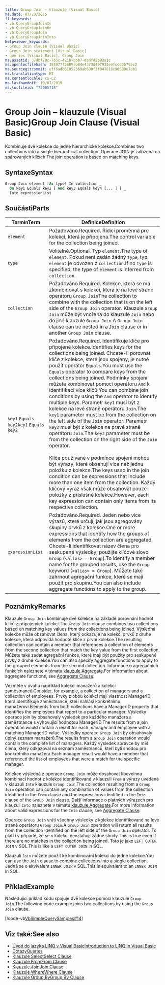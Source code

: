 ```yaml
---
title: Group Join – klauzule (Visual Basic)
ms.date: 07/20/2015
f1_keywords:
- vb.QueryGroupJoinIn
- vb.QueryGroupJoinOn
- vb.QueryGroupJoin
- vb.QueryGroupJoinInto
helpviewer_keywords:
- Group Join clause [Visual Basic]
- Group Join statement [Visual Basic]
- queries [Visual Basic], Group Join
ms.assetid: 37dbf79c-7b5c-421b-bbb7-dadfd2b92a1c
ms.openlocfilehash: 184077f2689eb64e4373d407913eefcc03b795c2
ms.sourcegitcommit: eff6adb61852369ab690f3f047818c90580e7eb1
ms.translationtype: MT
ms.contentlocale: cs-CZ
ms.lasthandoff: 10/07/2019
ms.locfileid: "72005718"
---
```

# <a name="group-join-clause-visual-basic"></a><span data-ttu-id="19a9e-102">Group Join – klauzule (Visual Basic)</span><span class="sxs-lookup"><span data-stu-id="19a9e-102">Group Join Clause (Visual Basic)</span></span>
<span data-ttu-id="19a9e-103">Kombinuje dvě kolekce do jedné hierarchické kolekce.</span><span class="sxs-lookup"><span data-stu-id="19a9e-103">Combines two collections into a single hierarchical collection.</span></span> <span data-ttu-id="19a9e-104">Operace JOIN je založena na spárovaných klíčích.</span><span class="sxs-lookup"><span data-stu-id="19a9e-104">The join operation is based on matching keys.</span></span>  
  
## <a name="syntax"></a><span data-ttu-id="19a9e-105">Syntaxe</span><span class="sxs-lookup"><span data-stu-id="19a9e-105">Syntax</span></span>  
  
```vb  
Group Join element [As type] In collection _  
  On key1 Equals key2 [ And key3 Equals key4 [... ] ] _  
  Into expressionList  
```  
  
## <a name="parts"></a><span data-ttu-id="19a9e-106">Součásti</span><span class="sxs-lookup"><span data-stu-id="19a9e-106">Parts</span></span>  
  
|<span data-ttu-id="19a9e-107">Termín</span><span class="sxs-lookup"><span data-stu-id="19a9e-107">Term</span></span>|<span data-ttu-id="19a9e-108">Definice</span><span class="sxs-lookup"><span data-stu-id="19a9e-108">Definition</span></span>|  
|---|---|  
|`element`|<span data-ttu-id="19a9e-109">Požadováno.</span><span class="sxs-lookup"><span data-stu-id="19a9e-109">Required.</span></span> <span data-ttu-id="19a9e-110">Řídicí proměnná pro kolekci, která je připojena.</span><span class="sxs-lookup"><span data-stu-id="19a9e-110">The control variable for the collection being joined.</span></span>|  
|`type`|<span data-ttu-id="19a9e-111">Volitelné.</span><span class="sxs-lookup"><span data-stu-id="19a9e-111">Optional.</span></span> <span data-ttu-id="19a9e-112">Typ `element`.</span><span class="sxs-lookup"><span data-stu-id="19a9e-112">The type of `element`.</span></span> <span data-ttu-id="19a9e-113">Pokud není zadán žádný `type`, typ `element` je odvozen z `collection`.</span><span class="sxs-lookup"><span data-stu-id="19a9e-113">If no `type` is specified, the type of `element` is inferred from `collection`.</span></span>|  
|`collection`|<span data-ttu-id="19a9e-114">Požadováno.</span><span class="sxs-lookup"><span data-stu-id="19a9e-114">Required.</span></span> <span data-ttu-id="19a9e-115">Kolekce, která se má zkombinovat s kolekcí, která je na levé straně operátoru `Group Join`</span><span class="sxs-lookup"><span data-stu-id="19a9e-115">The collection to combine with the collection that is on the left side of the `Group Join` operator.</span></span> <span data-ttu-id="19a9e-116">Klauzule `Group Join` může být vnořena do klauzule `Join` nebo do jiné klauzule `Group Join`.</span><span class="sxs-lookup"><span data-stu-id="19a9e-116">A `Group Join` clause can be nested in a `Join` clause or in another `Group Join` clause.</span></span>|  
|<span data-ttu-id="19a9e-117">`key1` `Equals` `key2`</span><span class="sxs-lookup"><span data-stu-id="19a9e-117">`key1` `Equals` `key2`</span></span>|<span data-ttu-id="19a9e-118">Požadováno.</span><span class="sxs-lookup"><span data-stu-id="19a9e-118">Required.</span></span> <span data-ttu-id="19a9e-119">Identifikuje klíče pro připojené kolekce.</span><span class="sxs-lookup"><span data-stu-id="19a9e-119">Identifies keys for the collections being joined.</span></span> <span data-ttu-id="19a9e-120">Chcete-li porovnat klíče z kolekce, které jsou spojeny, je nutné použít operátor `Equals`.</span><span class="sxs-lookup"><span data-stu-id="19a9e-120">You must use the `Equals` operator to compare keys from the collections being joined.</span></span> <span data-ttu-id="19a9e-121">Podmínky spojení můžete kombinovat pomocí operátoru `And` k identifikaci více klíčů.</span><span class="sxs-lookup"><span data-stu-id="19a9e-121">You can combine join conditions by using the `And` operator to identify multiple keys.</span></span> <span data-ttu-id="19a9e-122">Parametr `key1` musí být z kolekce na levé straně operátoru `Join`.</span><span class="sxs-lookup"><span data-stu-id="19a9e-122">The `key1` parameter must be from the collection on the left side of the `Join` operator.</span></span> <span data-ttu-id="19a9e-123">Parametr `key2` musí být z kolekce na pravé straně operátoru `Join`.</span><span class="sxs-lookup"><span data-stu-id="19a9e-123">The `key2` parameter must be from the collection on the right side of the `Join` operator.</span></span><br /><br /> <span data-ttu-id="19a9e-124">Klíče používané v podmínce spojení mohou být výrazy, které obsahují více než jednu položku z kolekce.</span><span class="sxs-lookup"><span data-stu-id="19a9e-124">The keys used in the join condition can be expressions that include more than one item from the collection.</span></span> <span data-ttu-id="19a9e-125">Každý klíčový výraz však může obsahovat pouze položky z příslušné kolekce.</span><span class="sxs-lookup"><span data-stu-id="19a9e-125">However, each key expression can contain only items from its respective collection.</span></span>|  
|`expressionList`|<span data-ttu-id="19a9e-126">Požadováno.</span><span class="sxs-lookup"><span data-stu-id="19a9e-126">Required.</span></span> <span data-ttu-id="19a9e-127">Jeden nebo více výrazů, které určují, jak jsou agregovány skupiny prvků z kolekce.</span><span class="sxs-lookup"><span data-stu-id="19a9e-127">One or more expressions that identify how the groups of elements from the collection are aggregated.</span></span> <span data-ttu-id="19a9e-128">Chcete-li identifikovat název člena pro seskupené výsledky, použijte klíčové slovo `Group` (`<alias> = Group`).</span><span class="sxs-lookup"><span data-stu-id="19a9e-128">To identify a member name for the grouped results, use the `Group` keyword (`<alias> = Group`).</span></span> <span data-ttu-id="19a9e-129">Můžete také zahrnout agregační funkce, které se mají použít pro skupinu.</span><span class="sxs-lookup"><span data-stu-id="19a9e-129">You can also include aggregate functions to apply to the group.</span></span>|  
  
## <a name="remarks"></a><span data-ttu-id="19a9e-130">Poznámky</span><span class="sxs-lookup"><span data-stu-id="19a9e-130">Remarks</span></span>  
 <span data-ttu-id="19a9e-131">Klauzule `Group Join` kombinuje dvě kolekce na základě porovnání hodnot klíčů z připojených kolekcí.</span><span class="sxs-lookup"><span data-stu-id="19a9e-131">The `Group Join` clause combines two collections based on matching key values from the collections being joined.</span></span> <span data-ttu-id="19a9e-132">Výsledná kolekce může obsahovat člena, který odkazuje na kolekci prvků z druhé kolekce, která odpovídá hodnotě klíče z první kolekce.</span><span class="sxs-lookup"><span data-stu-id="19a9e-132">The resulting collection can contain a member that references a collection of elements from the second collection that match the key value from the first collection.</span></span> <span data-ttu-id="19a9e-133">Můžete také zadat agregační funkce, které mají být použity pro seskupené prvky z druhé kolekce.</span><span class="sxs-lookup"><span data-stu-id="19a9e-133">You can also specify aggregate functions to apply to the grouped elements from the second collection.</span></span> <span data-ttu-id="19a9e-134">Informace o agregačních funkcích naleznete v tématu [klauzule Aggregate](../../../visual-basic/language-reference/queries/aggregate-clause.md).</span><span class="sxs-lookup"><span data-stu-id="19a9e-134">For information about aggregate functions, see [Aggregate Clause](../../../visual-basic/language-reference/queries/aggregate-clause.md).</span></span>  
  
 <span data-ttu-id="19a9e-135">Vezměte v úvahu například kolekci manažerů a kolekci zaměstnanců.</span><span class="sxs-lookup"><span data-stu-id="19a9e-135">Consider, for example, a collection of managers and a collection of employees.</span></span> <span data-ttu-id="19a9e-136">Prvky z obou kolekcí mají vlastnost ManagerID, která identifikuje zaměstnance, kteří nahlásí konkrétnímu manažerovi.</span><span class="sxs-lookup"><span data-stu-id="19a9e-136">Elements from both collections have a ManagerID property that identifies the employees that report to a particular manager.</span></span> <span data-ttu-id="19a9e-137">Výsledky operace join by obsahovaly výsledek pro každého manažera a zaměstnance s vyhovující hodnotou ManagerID.</span><span class="sxs-lookup"><span data-stu-id="19a9e-137">The results from a join operation would contain a result for each manager and employee with a matching ManagerID value.</span></span> <span data-ttu-id="19a9e-138">Výsledky operace `Group Join` by obsahovaly úplný seznam manažerů.</span><span class="sxs-lookup"><span data-stu-id="19a9e-138">The results from a `Group Join` operation would contain the complete list of managers.</span></span> <span data-ttu-id="19a9e-139">Každý výsledek správce by měl člena, který odkazoval na seznam zaměstnanců, kteří byli shodou pro konkrétního manažera.</span><span class="sxs-lookup"><span data-stu-id="19a9e-139">Each manager result would have a member that referenced the list of employees that were a match for the specific manager.</span></span>  
  
 <span data-ttu-id="19a9e-140">Kolekce výsledná z operace `Group Join` může obsahovat libovolnou kombinaci hodnot z kolekce identifikované v klauzuli `From` a výrazy uvedené v klauzuli `Into` klauzule `Group Join`.</span><span class="sxs-lookup"><span data-stu-id="19a9e-140">The collection resulting from a `Group Join` operation can contain any combination of values from the collection identified in the `From` clause and the expressions identified in the `Into` clause of the `Group Join` clause.</span></span> <span data-ttu-id="19a9e-141">Další informace o platných výrazech pro klauzuli `Into` naleznete v tématu [klauzule Aggregate](../../../visual-basic/language-reference/queries/aggregate-clause.md).</span><span class="sxs-lookup"><span data-stu-id="19a9e-141">For more information about valid expressions for the `Into` clause, see [Aggregate Clause](../../../visual-basic/language-reference/queries/aggregate-clause.md).</span></span>  
  
 <span data-ttu-id="19a9e-142">Operace `Group Join` vrátí všechny výsledky z kolekce identifikované na levé straně operátoru `Group Join`.</span><span class="sxs-lookup"><span data-stu-id="19a9e-142">A `Group Join` operation will return all results from the collection identified on the left side of the `Group Join` operator.</span></span> <span data-ttu-id="19a9e-143">To platí i v případě, že se v kolekci nevztahují žádné shody.</span><span class="sxs-lookup"><span data-stu-id="19a9e-143">This is true even if there are no matches in the collection being joined.</span></span> <span data-ttu-id="19a9e-144">Toto je jako `LEFT OUTER JOIN` v SQL.</span><span class="sxs-lookup"><span data-stu-id="19a9e-144">This is like a `LEFT OUTER JOIN` in SQL.</span></span>  
  
 <span data-ttu-id="19a9e-145">Klauzuli `Join` můžete použít ke kombinování kolekcí do jedné kolekce.</span><span class="sxs-lookup"><span data-stu-id="19a9e-145">You can use the `Join` clause to combine collections into a single collection.</span></span> <span data-ttu-id="19a9e-146">Jedná se o ekvivalent `INNER JOIN` v SQL.</span><span class="sxs-lookup"><span data-stu-id="19a9e-146">This is equivalent to an `INNER JOIN` in SQL.</span></span>  
  
## <a name="example"></a><span data-ttu-id="19a9e-147">Příklad</span><span class="sxs-lookup"><span data-stu-id="19a9e-147">Example</span></span>  
 <span data-ttu-id="19a9e-148">Následující příklad kódu spojuje dvě kolekce pomocí klauzule `Group Join`.</span><span class="sxs-lookup"><span data-stu-id="19a9e-148">The following code example joins two collections by using the `Group Join` clause.</span></span>  
  
 [!code-vb[VbSimpleQuerySamples#14](~/samples/snippets/visualbasic/VS_Snippets_VBCSharp/VbSimpleQuerySamples/VB/QuerySamples1.vb#14)]  
  
## <a name="see-also"></a><span data-ttu-id="19a9e-149">Viz také:</span><span class="sxs-lookup"><span data-stu-id="19a9e-149">See also</span></span>

- [<span data-ttu-id="19a9e-150">Úvod do jazyka LINQ v Visual Basic</span><span class="sxs-lookup"><span data-stu-id="19a9e-150">Introduction to LINQ in Visual Basic</span></span>](../../../visual-basic/programming-guide/language-features/linq/introduction-to-linq.md)
- [<span data-ttu-id="19a9e-151">Dotazy</span><span class="sxs-lookup"><span data-stu-id="19a9e-151">Queries</span></span>](../../../visual-basic/language-reference/queries/index.md)
- [<span data-ttu-id="19a9e-152">Klauzule Select</span><span class="sxs-lookup"><span data-stu-id="19a9e-152">Select Clause</span></span>](../../../visual-basic/language-reference/queries/select-clause.md)
- [<span data-ttu-id="19a9e-153">Klauzule From</span><span class="sxs-lookup"><span data-stu-id="19a9e-153">From Clause</span></span>](../../../visual-basic/language-reference/queries/from-clause.md)
- [<span data-ttu-id="19a9e-154">Klauzule Join</span><span class="sxs-lookup"><span data-stu-id="19a9e-154">Join Clause</span></span>](../../../visual-basic/language-reference/queries/join-clause.md)
- [<span data-ttu-id="19a9e-155">Klauzule Where</span><span class="sxs-lookup"><span data-stu-id="19a9e-155">Where Clause</span></span>](../../../visual-basic/language-reference/queries/where-clause.md)
- [<span data-ttu-id="19a9e-156">Klauzule Group By</span><span class="sxs-lookup"><span data-stu-id="19a9e-156">Group By Clause</span></span>](../../../visual-basic/language-reference/queries/group-by-clause.md)
